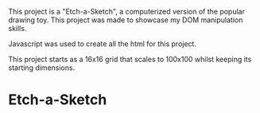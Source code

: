 This project is a "Etch-a-Sketch", a computerized version of the popular drawing toy. This project was made to showcase my DOM manipulation skills.

Javascript was used to create all the html for this project.

This project starts as a 16x16 grid that scales to 100x100 whilst keeping its starting dimensions.

# Etch-a-Sketch
